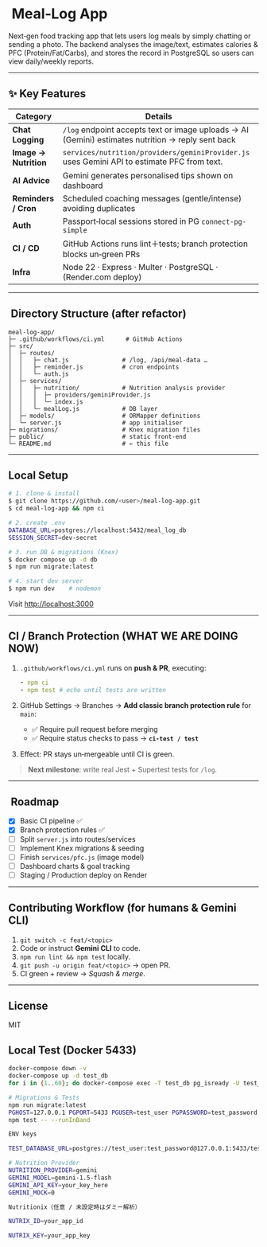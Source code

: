 # ️ Meal‑Log App

Next‑gen food tracking app that lets users log meals by simply chatting or sending a photo. The backend analyses the image/text, estimates calories & PFC (Protein/Fat/Carbs), and stores the record in PostgreSQL so users can view daily/weekly reports.

---

## ✨ Key Features

| Category              | Details                                                                                           |
| --------------------- | ------------------------------------------------------------------------------------------------- |
| **Chat Logging**      | `/log` endpoint accepts text or image uploads → AI (Gemini) estimates nutrition → reply sent back |
| **Image → Nutrition** | `services/nutrition/providers/geminiProvider.js` uses Gemini API to estimate PFC from text.       |
| **AI Advice**         | Gemini generates personalised tips shown on dashboard                                             |
| **Reminders / Cron**  | Scheduled coaching messages (gentle/intense) avoiding duplicates                                  |
| **Auth**              | Passport‑local sessions stored in PG `connect-pg-simple`                                          |
| **CI / CD**           | GitHub Actions runs lint＋tests; branch protection blocks un‑green PRs                            |
| **Infra**             | Node 22 · Express · Multer · PostgreSQL · (Render.com deploy)                                     |

---

## ️ Directory Structure (after refactor)

```
meal-log-app/
├─ .github/workflows/ci.yml      # GitHub Actions
├─ src/
│  ├─ routes/
│  │   ├─ chat.js               # /log, /api/meal-data …
│  │   ├─ reminder.js           # cron endpoints
│  │   └─ auth.js
│  ├─ services/
│  │   ├─ nutrition/            # Nutrition analysis provider
│  │   │  ├─ providers/geminiProvider.js
│  │   │  └─ index.js
│  │   └─ mealLog.js            # DB layer
│  ├─ models/                   # ORMapper definitions
│  └─ server.js                 # app initialiser
├─ migrations/                  # Knex migration files
├─ public/                      # static front‑end
└─ README.md                    # ← this file
```

---

## Local Setup

```bash
# 1. clone & install
$ git clone https://github.com/<user>/meal-log-app.git
$ cd meal-log-app && npm ci

# 2. create .env
DATABASE_URL=postgres://localhost:5432/meal_log_db
SESSION_SECRET=dev-secret

# 3. run DB & migrations (Knex)
$ docker compose up -d db
$ npm run migrate:latest

# 4. start dev server
$ npm run dev    # nodemon
```

Visit [http://localhost:3000](http://localhost:3000)

---

## CI / Branch Protection (WHAT WE ARE DOING NOW)

1. `.github/workflows/ci.yml` runs on **push & PR**, executing:

   ```yaml
   - npm ci
   - npm test # echo until tests are written
   ```

2. GitHub Settings → Branches → **Add classic branch protection rule** for `main`:
   - ✅ Require pull request before merging
   - ✅ Require status checks to pass → **`ci-test / test`**

3. Effect: PR stays un‑mergeable until CI is green.

> **Next milestone**: write real Jest + Supertest tests for `/log`.

---

## ️ Roadmap

- [x] Basic CI pipeline ✅
- [x] Branch protection rules ✅
- [ ] Split `server.js` into routes/services
- [ ] Implement Knex migrations & seeding
- [ ] Finish `services/pfc.js` (image model)
- [ ] Dashboard charts & goal tracking
- [ ] Staging / Production deploy on Render

---

## Contributing Workflow (for humans & Gemini CLI)

1. `git switch -c feat/<topic>`
2. Code or instruct **Gemini CLI** to code.
3. `npm run lint && npm test` locally.
4. `git push -u origin feat/<topic>` → open PR.
5. CI green + review → _Squash & merge_.

---

## License

MIT

## Local Test (Docker 5433)

```bash
docker-compose down -v
docker-compose up -d test_db
for i in {1..60}; do docker-compose exec -T test_db pg_isready -U test_user -d test_meal_log_db && break; sleep 1; done

# Migrations & Tests
npm run migrate:latest
PGHOST=127.0.0.1 PGPORT=5433 PGUSER=test_user PGPASSWORD=test_password PGDATABASE=test_meal_log_db \
npm test -- --runInBand

ENV keys

TEST_DATABASE_URL=postgres://test_user:test_password@127.0.0.1:5433/test_meal_log_db

# Nutrition Provider
NUTRITION_PROVIDER=gemini
GEMINI_MODEL=gemini-1.5-flash
GEMINI_API_KEY=your_key_here
GEMINI_MOCK=0

Nutritionix（任意 / 未設定時はダミー解析）

NUTRIX_ID=your_app_id

NUTRIX_KEY=your_app_key
```

```

```
